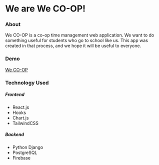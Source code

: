 # We are We CO-OP!

### About

We CO-OP is a co-op time management web application. We want to do something useful for students who go to school like us. This app was created in that process, and we hope it will be useful to everyone.

### Demo

[We CO-OP](https://we-coop.netlify.app/)

### Technology Used

##### Frontend

- React.js
- Hooks
- Chart.js
- TailwindCSS

##### Backend

- Python Django
- PostgreSQL
- Firebase
